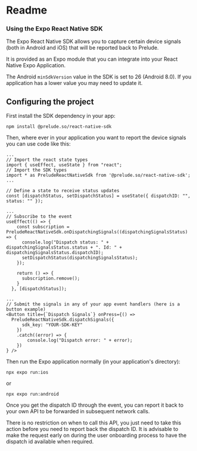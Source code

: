 # Readme
### Using the Expo React Native SDK

The Expo React Native SDK allows you to capture certain device signals (both in Android and iOS) that will be reported back to Prelude.

It is provided as an Expo module that you can integrate into your React Native Expo Application.

The Android `minSdkVersion` value in the SDK is set to 26 (Android 8.0). If you application has a lower value you may need to update it.

## Configuring the project

First install the SDK dependency in your app:

```
npm install @prelude.so/react-native-sdk
```

Then, where ever in your application you want to report the device signals you can use code like this:

```
...
// Import the react state types
import { useEffect, useState } from "react";
// Import the SDK types
import * as PreludeReactNativeSdk from '@prelude.so/react-native-sdk';
...

// Define a state to receive status updates
const [dispatchStatus, setDispatchStatus] = useState({ dispatchID: "", status: "" });

...
// Subscribe to the event
useEffect(() => {
    const subscription = PreludeReactNativeSdk.onDispatchingSignals((dispatchingSignalsStatus) => {
      console.log("Dispatch status: " + dispatchingSignalsStatus.status + ". Id: " + dispatchingSignalsStatus.dispatchID);
      setDispatchStatus(dispatchingSignalsStatus);
    });

    return () => {
      subscription.remove();
    }
  }, [dispatchStatus]);

...
// Submit the signals in any of your app event handlers (here is a button example)
<Button title={`Dispatch Signals`} onPress={() =>
  PreludeReactNativeSdk.dispatchSignals({
      sdk_key: "YOUR-SDK-KEY"
    })
    .catch((error) => {
        console.log("Dispatch error: " + error);
    })
} />

```

Then run the Expo application normally (in your application's directory):

```
npx expo run:ios
```

or

```
npx expo run:android
```

Once you get the dispatch ID through the event, you can report it back to your own API to be forwarded in subsequent network calls.

There is no restriction on when to call this API, you just need to take this action before you need to report back the dispatch ID. It is advisable to make the request early on during the user onboarding process to have the dispatch id available when required.
